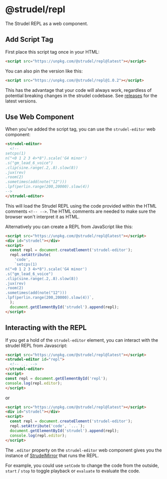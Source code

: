 # @strudel/repl

The Strudel REPL as a web component.

## Add Script Tag

First place this script tag once in your HTML:

```html
<script src="https://unpkg.com/@strudel/repl@latest"></script>
```

You can also pin the version like this:

```html
<script src="https://unpkg.com/@strudel/repl@1.0.2"></script>
```

This has the advantage that your code will always work, regardless of potential breaking changes in the strudel codebase.
See [releases](https://github.com/tidalcycles/strudel/releases) for the latest versions.

## Use Web Component

When you've added the script tag, you can use the `strudel-editor` web component:

```html
<strudel-editor>
  <!--
setcps(1)
n("<0 1 2 3 4>*8").scale('G4 minor')
.s("gm_lead_6_voice")
.clip(sine.range(.2,.8).slow(8))
.jux(rev)
.room(2)
.sometimes(add(note("12")))
.lpf(perlin.range(200,20000).slow(4))
-->
</strudel-editor>
```

This will load the Strudel REPL using the code provided within the HTML comments `<!-- -->`.
The HTML comments are needed to make sure the browser won't interpret it as HTML.

Alternatively you can create a REPL from JavaScript like this:

```html
<script src="https://unpkg.com/@strudel/repl@latest"></script>
<div id="strudel"></div>
<script>
  const repl = document.createElement('strudel-editor');
  repl.setAttribute(
    'code',
    `setcps(1)
n("<0 1 2 3 4>*8").scale('G4 minor')
.s("gm_lead_6_voice")
.clip(sine.range(.2,.8).slow(8))
.jux(rev)
.room(2)
.sometimes(add(note("12")))
.lpf(perlin.range(200,20000).slow(4))`,
  );
  document.getElementById('strudel').append(repl);
</script>
```

## Interacting with the REPL

If you get a hold of the `strudel-editor` element, you can interact with the strudel REPL from Javascript:

```html
<script src="https://unpkg.com/@strudel/repl@latest"></script>
<strudel-editor id="repl">
  <!-- ... -->
</strudel-editor>
<script>
const repl = document.getElementById('repl');
console.log(repl.editor);
</script>
```

or

```html
<script src="https://unpkg.com/@strudel/repl@latest"></script>
<div id="strudel"></div>
<script>
  const repl = document.createElement('strudel-editor');
  repl.setAttribute('code', `...`);
  document.getElementById('strudel').append(repl);
  console.log(repl.editor);
</script>
```

The `.editor` property on the `strudel-editor` web component gives you the instance of [StrudelMirror](https://github.com/tidalcycles/strudel/blob/a46bd9b36ea7d31c9f1d3fca484297c7da86893f/packages/codemirror/codemirror.mjs#L124) that runs the REPL.

For example, you could use `setCode` to change the code from the outside, `start` / `stop` to toggle playback or `evaluate` to evaluate the code.
